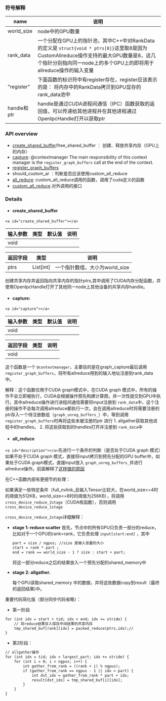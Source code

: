 ### 符号解释

| name        | 说明                                                                                                                                                                                                          |
| ----------- | ------------------------------------------------------------------------------------------------------------------------------------------------------------------------------------------------------------- |
| world_size  | node中的GPU数量                                                                                                                                                                                               |
| rank_data   | 一个分配在GPU上的指针池，其中C++中对RankData的定义是 ``struct{void * ptrs[8]}``这里取8是因为CustomAllreduce操作支持的最大GPU数量是8，这几个指针分别指向同一node上的多个GPU上的即将用于allreduce操作的输入变量 |
| "register"  | 下面函数的标识符中有register存在，register应该表示的是： 将内存中的RankData拷贝到GPU显存的rank_data池中                                                                                                       |
| handle和ptr | handle是通过CUDA进程间通信（IPC）函数获取的返回值，可以传递给其他进程并在其他进程通过OpenIpcHandle打开以获取ptr                                                                                               |

### API overview

- [create_shared_buffer](#create_shared_buffer)/free_shared_buffer ：	创建、释放共享内存（GPU上的内存）
- [capture](#capture): @contextmanager	The main responsibility of this context manager is the `register_graph_buffers` call at the end of the context.
- [register_graph_buffers](#register_graph_buffers)
- should_custom_ar	：判断是否应该使用custom_all_reduce
- [all_reduce](#description) :custom_all_reduce调用的函数，调用了cuda定义的函数
- [custom_all_reduce](#custom_all_reduce)	对外调用的接口

### Details

- #### create_shared_buffer

`<a id="create_shared_buffer"></a>`

| 输入参数 | 类型 | 默认值 | 说明 |
| -------- | ---- | ------ | ---- |
| void     |      |        |      |

| 返回字段 |   类型   | 说明                           |
| -------- | :-------: | ------------------------------ |
| ptrs     | List[int] | 一个指针数组，大小为world_size |

创建共享内存并返回指向共享内存的指针$ptrs$,其中调用了CUDA内存分配函数，并使用OpenIpcHandle打开了其他同一node上其他设备的共享内存handle。

- #### capture:

`<a id="capture"></a>`

| 输入参数 | 类型 | 默认值 | 说明 |
| -------- | ---- | ------ | ---- |
| void     |      |        |      |

| 返回字段 | 类型 | 说明 |
| -------- | :--: | ---- |
| void     |      |      |

这个函数是一个 `@contextmanager`，主要目的是在graph_capture最后调用 `register_graph_buffers`，将所有allreduce用到的输入地址注册到rank_data中。

解释：这个函数仅用于CUDA graph模式中，在CUDA graph 模式中，所有的操作不会立即被执行，CUDA会根据操作预先构建计算图，并一次性提交到GPU中执行，其中allreduce操作进行进程间通信需要将input注册到 `rank_data`中，这个注册的操作不会每次调用allreduce都执行一次，会在调用allreduce时将需要注册的ptr存入一个待注册数组（`graph_unreg_buffers_`）中，等到调用 `register_graph_buffers`时再将这些未被注册的ptr 进行 1. allgather获取其他进程中的handles。 2. 将这些获取到的handles打开并注册到 `rank_data`中

<!-- The main responsibility of this context manager is the `register_graph_buffers` call at the end of the context. It records all the buffer addresses used in the CUDA graph. -->

- #### all_reduce

`<a id="description"></a>`先进行一个条件的判断（是否处于CUDA graph 模式）如果不处于CUDA graph 模式，直接将input拷贝到预先分配的GPU buffer中，如果处于CUDA graph模式，直接input放入 `graph_unreg_buffers_`并进行allreduce操作。前面解释了[这样做的原因](#capture)

在C++函数内部有更细节的处理：

如果满足一些特定条件（full_nvlink_且输入Tensor比较大，在world_size<=4时的阈值为512KB，world_size<=8时的阈值为256KB），将调用 `cross_device_reduce_2stage`（CUDA核函数），否则调用 `cross_device_reduce_1stage`

`cross_device_reduce_2stage`详细解释：

- **stage 1: reduce scatter**
  首先，节点中的所有GPU只负责一部分的reduce，比如对于一个GPU的rank=rank，它负责处理 `input[start:end]` ，其中

  ```apache
  part = size / ngpus; //size 是输入张量的大小
  start = rank * part ; 
  end = rank == world_size - 1 ? size : start + part; 
  ```

  将这一部分reduce之后的结果放入一个预先分配的shared_memory中
- **stage 2: allgather.**

  每个GPU读取shared_memory 中的数据，并将这些数据copy到result（最终的返回结果)中。

重要代码简化版（部分同步代码省略）：

- 第一阶段

```apache
for (int idx = start + tid; idx < end; idx += stride) {
    // 将reduce结果存入保存中间结果的共享内存
    tmp_shared_buf[rank][idx] = packed_reduce(ptrs,idx);//
}
```

- 第2阶段：

```apache
// allgather操作
for (int idx = tid; idx < largest_part; idx += stride) {
    for (int i = 0; i < ngpus; i++) {
        int gather_from_rank = ((rank + i) % ngpus);
        if (gather_from_rank == ngpus - 1 || idx < part) {
            int dst_idx = gather_from_rank * part + idx;
            result[dst_idx] = tmp_shared_buf[i][idx];
        }
    }
}
```
